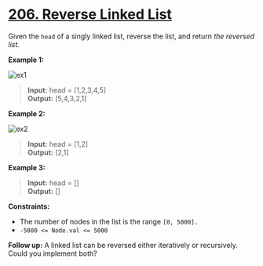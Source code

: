 # **[206. Reverse Linked List](https://leetcode.com/problems/reverse-linked-list/description/)**

Given the `head` of a singly linked list, reverse the list, and return *the reversed list.*

**Example 1:**

![ex1](https://assets.leetcode.com/uploads/2021/02/19/rev1ex1.jpg)

> **Input:** head = [1,2,3,4,5]  
> **Output:** [5,4,3,2,1]  

**Example 2:**

![ex2](https://assets.leetcode.com/uploads/2021/02/19/rev1ex2.jpg)

> **Input:** head = [1,2]  
> **Output:** [2,1]  

**Example 3:**

> **Input:** head = []  
> **Output:** []  

**Constraints:**

- The number of nodes in the list is the range `[0, 5000].`
- `-5000 <= Node.val <= 5000`

**Follow up:** A linked list can be reversed either iteratively or recursively. Could you implement both?